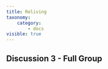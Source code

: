 ```yaml
---
title: Reliving
taxonomy:
    category:
        - docs
visible: true
---
```

## Discussion 3 - Full Group
